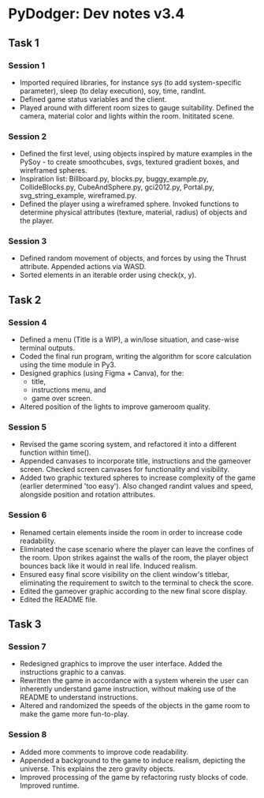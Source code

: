 # PyDodger: Dev notes v3.4

## Task 1

### Session 1
- Imported required libraries, for instance sys (to add system-specific parameter), sleep (to delay execution), soy, time, randInt.
- Defined game status variables and the client.
- Played around with different room sizes to gauge suitability. Defined the camera, material color and lights within the room. Inititated scene.   

### Session 2
- Defined the first level, using objects inspired by mature examples in the PySoy - to create smoothcubes, svgs, textured gradient boxes, and wireframed spheres.
- Inspiration list: Billboard.py, blocks.py, buggy_example.py, CollideBlocks.py, CubeAndSphere.py, gci2012.py, Portal.py, svg_string_example, wireframed.py.
- Defined the player using a wireframed sphere. Invoked functions to determine physical attributes (texture, material, radius) of objects and the player.

### Session 3
- Defined random movement of objects, and forces by using the Thrust attribute. Appended actions via WASD.
- Sorted elements in an iterable order using check(x, y).

## Task 2

### Session 4
- Defined a menu (Title is a WIP), a win/lose situation, and case-wise terminal outputs.
- Coded the final run program, writing the algorithm for score calculation using the time module in Py3.
- Designed graphics (using Figma + Canva), for the:
    - title,
    - instructions menu, and 
    - game over screen.
- Altered position of the lights to improve gameroom quality.

### Session 5
- Revised the game scoring system, and refactored it into a different function within time().
- Appended canvases to incorporate title, instructions and the gameover screen. Checked screen canvases for functionality and visibility.
- Added two graphic textured spheres to increase complexity of the game (earlier determined 'too easy'). Also changed randint values and speed, alongside position and rotation attributes.


### Session 6
- Renamed certain elements inside the room in order to increase code readability.
- Eliminated the case scenario where the player can leave the confines of the room. Upon strikes against the walls of the room, the player object bounces back like it would in real life. Induced realism.
- Ensured easy final score visibility on the client window's titlebar, eliminating the requirement to switch to the terminal to check the score.
- Edited the gameover graphic according to the new final score display. 
- Edited the README file.

## Task 3

### Session 7
- Redesigned graphics to improve the user interface. Added the instructions graphic to a canvas.
- Rewritten the game in accordance with a system wherein the user can inherently understand game instruction, without making use of the README to understand instructions.
- Altered and randomized the speeds of the objects in the game room to make the game more fun-to-play.

### Session 8
- Added more comments to improve code readability. 
- Appended a background to the game to induce realism, depicting the universe. This explains the zero gravity objects.
- Improved processing of the game by refactoring rusty blocks of code. Improved runtime.